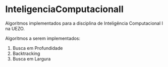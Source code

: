 # InteligenciaComputacionalI
Algoritmos implementados para a disciplina de Inteligência Computacional I na UEZO.

Algoritmos a serem implementados:
1. Busca em Profundidade
2. Backtracking
3. Busca em Largura
